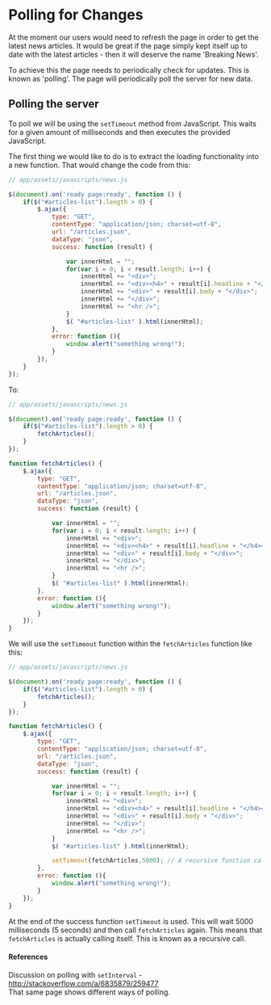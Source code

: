 # Polling for Changes

At the moment our users would need to refresh the page in order to get the latest news articles. It would be great if the page simply kept itself up to date with the latest articles - then it will deserve the name 'Breaking News'.

To achieve this the page needs to periodically check for updates. This is known as 'polling'. The page will periodically poll the server for new data.


## Polling the server

To poll we will be using the `setTimeout` method from JavaScript. This waits for a given amount of milliseconds and then executes the provided JavaScript. 

The first thing we would like to do is to extract the loading functionality into a new function. That would change the code from this:

```js
// app/assets/javascripts/news.js

$(document).on('ready page:ready', function () {
	if($("#articles-list").length > 0) {
		$.ajax({
			type: "GET",
			contentType: "application/json; charset=utf-8",
			url: "/articles.json",
			dataType: "json",
			success: function (result) {

				var innerHtml = "";
				for(var i = 0; i < result.length; i++) {
					innerHtml += "<div>";
					innerHtml += "<div><h4>" + result[i].headline + "</h4></div>";
					innerHtml += "<div>" + result[i].body + "</div>";
					innerHtml += "</div>";
					innerHtml += "<hr />";
				}
				$( "#articles-list" ).html(innerHtml);
			},
			error: function (){
				window.alert("something wrong!");
			}
		});
	} 
});
```

To:

```js
// app/assets/javascripts/news.js

$(document).on('ready page:ready', function () {
	if($("#articles-list").length > 0) {
		fetchArticles();
	} 
});

function fetchArticles() {
	$.ajax({
		type: "GET",
		contentType: "application/json; charset=utf-8",
		url: "/articles.json",
		dataType: "json",
		success: function (result) {

			var innerHtml = "";
			for(var i = 0; i < result.length; i++) {
				innerHtml += "<div>";
				innerHtml += "<div><h4>" + result[i].headline + "</h4></div>";
				innerHtml += "<div>" + result[i].body + "</div>";
				innerHtml += "</div>";
				innerHtml += "<hr />";
			}
			$( "#articles-list" ).html(innerHtml);
		},
		error: function (){
			window.alert("something wrong!");
		}
	});
}

```

We will use the `setTimeout` function within the `fetchArticles` function like this:

```js
// app/assets/javascripts/news.js

$(document).on('ready page:ready', function () {
	if($("#articles-list").length > 0) {
		fetchArticles();
	} 
});

function fetchArticles() {
	$.ajax({
		type: "GET",
		contentType: "application/json; charset=utf-8",
		url: "/articles.json",
		dataType: "json",
		success: function (result) {

			var innerHtml = "";
			for(var i = 0; i < result.length; i++) {
				innerHtml += "<div>";
				innerHtml += "<div><h4>" + result[i].headline + "</h4></div>";
				innerHtml += "<div>" + result[i].body + "</div>";
				innerHtml += "</div>";
				innerHtml += "<hr />";
			}
			$( "#articles-list" ).html(innerHtml);

			setTimeout(fetchArticles,5000); // A recursive function call
		},
		error: function (){
			window.alert("something wrong!");
		}
	});
}

```

At the end of the success function `setTimeout` is used. This will wait 5000 milliseconds (5 seconds) and then call `fetchArticles` again. This means that `fetchArticles` is actually calling itself. This is known as a recursive call.  

#### References

Discussion on polling with `setInterval` - http://stackoverflow.com/a/6835879/259477  
That same page shows different ways of polling.